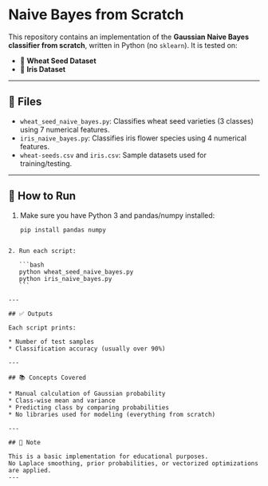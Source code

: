 # Naive Bayes from Scratch

This repository contains an implementation of the **Gaussian Naive Bayes classifier from scratch**, written in Python (no `sklearn`). It is tested on:

- 🧪 **Wheat Seed Dataset**
- 🌸 **Iris Dataset**

---

## 🔧 Files

- `wheat_seed_naive_bayes.py`: Classifies wheat seed varieties (3 classes) using 7 numerical features.
- `iris_naive_bayes.py`: Classifies iris flower species using 4 numerical features.
- `wheat-seeds.csv` and `iris.csv`: Sample datasets used for training/testing.

---

## 🚀 How to Run

1. Make sure you have Python 3 and pandas/numpy installed:

   ```bash
   pip install pandas numpy
````

2. Run each script:

   ```bash
   python wheat_seed_naive_bayes.py
   python iris_naive_bayes.py
   ```

---

## ✅ Outputs

Each script prints:

* Number of test samples
* Classification accuracy (usually over 90%)

---

## 📚 Concepts Covered

* Manual calculation of Gaussian probability
* Class-wise mean and variance
* Predicting class by comparing probabilities
* No libraries used for modeling (everything from scratch)

---

## 📌 Note

This is a basic implementation for educational purposes.
No Laplace smoothing, prior probabilities, or vectorized optimizations are applied.
---

